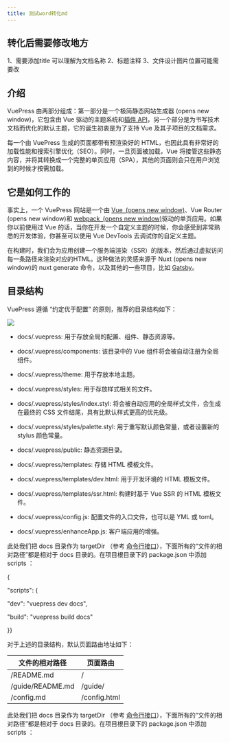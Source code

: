 ```yaml
---
title: 测试word转化md
---
```

## 转化后需要修改地方
1、需要添加title 可以理解为文档名称
2、标题注释
3、文件设计图片位置可能需要改
## 介绍

VuePress 由两部分组成：第一部分是一个极简静态网站生成器 (opens new
window)，它包含由 Vue 驱动的主题系统和[插件
API](https://vuepress.vuejs.org/zh/plugin/)，另一个部分是为书写技术文档而优化的默认主题，它的诞生初衷是为了支持
Vue 及其子项目的文档需求。

每一个由 VuePress 生成的页面都带有预渲染好的
HTML，也因此具有非常好的加载性能和搜索引擎优化（SEO）。同时，一旦页面被加载，Vue
将接管这些静态内容，并将其转换成一个完整的单页应用（SPA），其他的页面则会只在用户浏览到的时候才按需加载。

## 它是如何工作的

事实上，一个 VuePress 网站是一个由 [Vue (opens new
window)](http://vuejs.org/)、Vue Router (opens new window)和 [webpack (opens new
window)](http://webpack.js.org/)驱动的单页应用。如果你以前使用过 Vue
的话，当你在开发一个自定义主题的时候，你会感受到非常熟悉的开发体验，你甚至可以使用
Vue DevTools 去调试你的自定义主题。

在构建时，我们会为应用创建一个服务端渲染（SSR）的版本，然后通过虚拟访问每一条路径来渲染对应的HTML。这种做法的灵感来源于
Nuxt (opens new window)的 nuxt generate 命令，以及其他的一些项目，比如
[Gatsby](https://www.gatsbyjs.org/)。

## 目录结构

VuePress 遵循 “约定优于配置” 的原则，推荐的目录结构如下：

![](/docs/media/ea938e88743823524dc296849831992f.png)

-   docs/.vuepress: 用于存放全局的配置、组件、静态资源等。

-   docs/.vuepress/components: 该目录中的 Vue 组件将会被自动注册为全局组件。

-   docs/.vuepress/theme: 用于存放本地主题。

-   docs/.vuepress/styles: 用于存放样式相关的文件。

-   docs/.vuepress/styles/index.styl:
    将会被自动应用的全局样式文件，会生成在最终的 CSS
    文件结尾，具有比默认样式更高的优先级。

-   docs/.vuepress/styles/palette.styl: 用于重写默认颜色常量，或者设置新的
    stylus 颜色常量。

-   docs/.vuepress/public: 静态资源目录。

-   docs/.vuepress/templates: 存储 HTML 模板文件。

-   docs/.vuepress/templates/dev.html: 用于开发环境的 HTML 模板文件。

-   docs/.vuepress/templates/ssr.html: 构建时基于 Vue SSR 的 HTML 模板文件。

-   docs/.vuepress/config.js: 配置文件的入口文件，也可以是 YML 或 toml。

-   docs/.vuepress/enhanceApp.js: 客户端应用的增强。

此处我们把 docs 目录作为 targetDir （参考
[命令行接口](https://vuepress.vuejs.org/zh/api/cli.html#%E5%9F%BA%E6%9C%AC%E7%94%A8%E6%B3%95)），下面所有的“文件的相对路径”都是相对于
docs 目录的。在项目根目录下的 package.json 中添加 scripts ：

{

"scripts": {

"dev": "vuepress dev docs",

"build": "vuepress build docs"

}}

对于上述的目录结构，默认页面路由地址如下：

| 文件的相对路径   | 页面路由     |
|------------------|--------------|
| /README.md       | /            |
| /guide/README.md | /guide/      |
| /config.md       | /config.html |

此处我们把 docs 目录作为 targetDir （参考
[命令行接口](https://vuepress.vuejs.org/zh/api/cli.html#%E5%9F%BA%E6%9C%AC%E7%94%A8%E6%B3%95)），下面所有的“文件的相对路径”都是相对于
docs 目录的。在项目根目录下的 package.json 中添加 scripts ：
